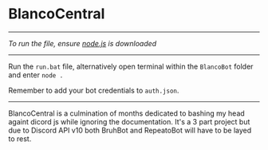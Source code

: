 # BlancoCentral

---

_To run the file, ensure [node.js](https://nodejs.org/en/download/releases/) is downloaded_

---

 Run the `run.bat` file, alternatively open terminal within the `BlancoBot` folder and enter `node .`

Remember to add your bot credentials to `auth.json`.

---

BlancoCentral is a culmination of months dedicated to bashing my head againt dicord js while ignoring the documentation.
It's a 3 part project but due to Discord API v10 both BruhBot and RepeatoBot will have to be layed to rest.
